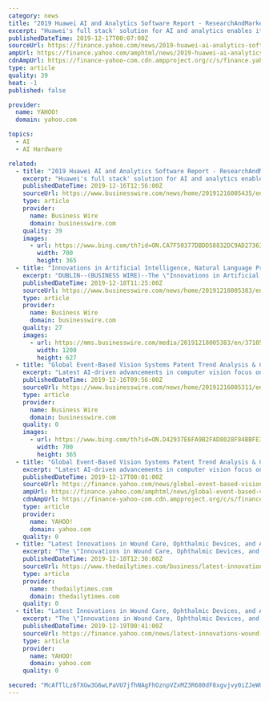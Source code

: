 ```yaml
---
category: news
title: "2019 Huawei AI and Analytics Software Report - ResearchAndMarkets.com"
excerpt: "Huawei's full stack' solution for AI and analytics enables its customers to have a 100% Huawei-made hardware stack, including chip-level components, big data platforms, a development tool for generating insights and a governance framework for the delivery of AI for data insights into applications and processes. Key Topics Covered: For more ..."
publishedDateTime: 2019-12-17T00:07:00Z
sourceUrl: https://finance.yahoo.com/news/2019-huawei-ai-analytics-software-135600856.html
ampUrl: https://finance.yahoo.com/amphtml/news/2019-huawei-ai-analytics-software-135600856.html
cdnAmpUrl: https://finance-yahoo-com.cdn.ampproject.org/c/s/finance.yahoo.com/amphtml/news/2019-huawei-ai-analytics-software-135600856.html
type: article
quality: 39
heat: -1
published: false

provider:
  name: YAHOO!
  domain: yahoo.com

topics:
  - AI
  - AI Hardware

related:
  - title: "2019 Huawei AI and Analytics Software Report - ResearchAndMarkets.com"
    excerpt: "Huawei's full stack' solution for AI and analytics enables its customers to have a 100% Huawei-made hardware stack, including chip-level components, big data platforms, a development tool for generating insights and a governance framework for the delivery of AI for data insights into applications and processes. Key Topics Covered: For more ..."
    publishedDateTime: 2019-12-16T12:56:00Z
    sourceUrl: https://www.businesswire.com/news/home/20191216005435/en/2019-Huawei-AI-Analytics-Software-Report--
    type: article
    provider:
      name: Business Wire
      domain: businesswire.com
    quality: 39
    images:
      - url: https://www.bing.com/th?id=ON.CA7F50377DBDD58832DC9AD27363E3C3
        width: 700
        height: 365
  - title: "Innovations in Artificial Intelligence, Natural Language Processing, IoT, and Analytics, 2019 Study - ResearchAndMarkets.com"
    excerpt: "DUBLIN--(BUSINESS WIRE)--The \"Innovations in Artificial Intelligence, Natural Language Processing, IoT, and Analytics\" report has been added to ResearchAndMarkets.com's offering. This edition of IT, Computing and Communications (ITCC) TechVision Opportunity Engine (TOE) provides a snapshot of the emerging ICT led innovations in artificial ..."
    publishedDateTime: 2019-12-18T11:25:00Z
    sourceUrl: https://www.businesswire.com/news/home/20191218005383/en/Innovations-Artificial-Intelligence-Natural-Language-Processing-IoT
    type: article
    provider:
      name: Business Wire
      domain: businesswire.com
    quality: 27
    images:
      - url: https://mms.businesswire.com/media/20191218005383/en/371054/23/ResearchAndMarkets_800px.jpg
        width: 1200
        height: 627
  - title: "Global Event-Based Vision Systems Patent Trend Analysis & Competitive Intelligence Report 2019 - ResearchAndMarkets.com"
    excerpt: "Latest AI-driven advancements in computer vision focus on emulating the characteristics of the human eye in a vision sensor system. Also known as a neuromorphic or event-based vision system, or dynamic vision sensor (DVS) camera, the system can potentially transform the computer vision landscape by ensuring reduced latency and lower power ..."
    publishedDateTime: 2019-12-16T09:56:00Z
    sourceUrl: https://www.businesswire.com/news/home/20191216005311/en/Global-Event-Based-Vision-Systems-Patent-Trend-Analysis
    type: article
    provider:
      name: Business Wire
      domain: businesswire.com
    quality: 0
    images:
      - url: https://www.bing.com/th?id=ON.D42937E6FA9B2FAD8028F84BBFE31D77
        width: 700
        height: 365
  - title: "Global Event-Based Vision Systems Patent Trend Analysis & Competitive Intelligence Report 2019 - ResearchAndMarkets.com"
    excerpt: "Latest AI-driven advancements in computer vision focus on emulating the characteristics of the human eye in a vision sensor system. Also known as a neuromorphic or event-based vision system, or dynamic vision sensor (DVS) camera, the system can potentially transform the computer vision landscape by ensuring reduced latency and lower power ..."
    publishedDateTime: 2019-12-17T00:01:00Z
    sourceUrl: https://finance.yahoo.com/news/global-event-based-vision-systems-105600748.html
    ampUrl: https://finance.yahoo.com/amphtml/news/global-event-based-vision-systems-105600748.html
    cdnAmpUrl: https://finance-yahoo-com.cdn.ampproject.org/c/s/finance.yahoo.com/amphtml/news/global-event-based-vision-systems-105600748.html
    type: article
    provider:
      name: YAHOO!
      domain: yahoo.com
    quality: 0
  - title: "Latest Innovations in Wound Care, Ophthalmic Devices, and Artificial Intelligence-enabled Diagnostics, 2019 Research Report - ResearchAndMarkets.com"
    excerpt: "The \"Innovations in Wound Care, Ophthalmic Devices, and Artificial Intelligence-enabled Diagnostics\" report has been added to ... Incisions to Improve Healing Preventing Collapse of the Incision Site After Surgery Regenerative Tissue Therapy for Wound Care Non-invasive, Painless Procedure to Accelerate Healing Implants Made of Continuous ..."
    publishedDateTime: 2019-12-18T12:30:00Z
    sourceUrl: https://www.thedailytimes.com/business/latest-innovations-in-wound-care-ophthalmic-devices-and-artificial-intelligence/article_be77a94f-8cab-5038-9033-fed83c0a88d8.html
    type: article
    provider:
      name: thedailytimes.com
      domain: thedailytimes.com
    quality: 0
  - title: "Latest Innovations in Wound Care, Ophthalmic Devices, and Artificial Intelligence-enabled Diagnostics, 2019 Research Report - ResearchAndMarkets.com"
    excerpt: "The \"Innovations in Wound Care, Ophthalmic Devices, and Artificial Intelligence-enabled Diagnostics\" report has been added ... interventional cardiology and image guided surgery and healthcare IT related areas such as PACS, medical information storage, and disaster recovery/business continuance will also be covered. Medical devices and imaging ..."
    publishedDateTime: 2019-12-19T00:41:00Z
    sourceUrl: https://finance.yahoo.com/news/latest-innovations-wound-care-ophthalmic-133000404.html
    type: article
    provider:
      name: YAHOO!
      domain: yahoo.com
    quality: 0

secured: "McAfTlLz6fXGw3G6wLPaVU7jfhNAgFhOznpVZxMZ3R680dF8xgvjvy0iZJeWUzSwJd0lTKEDxgLrPKwRWFoahD4nKNv/HRiikYk8UdnEidZ2qOjb24wheXLncjtPo5nvP7/sV7SJ78+QUwP9LMOpVhrRLnc9iwsKez275AzXouyckZJuOhpLSruPyj6ISUGkrXKOaJuyJXl7ds1f3S0NNxoSZpLSdSUW0vO985ks2rPKT1rfuwLe4b+wQKNHgsK7PGyYgocrDfpc1prFiqq97A==;11wXSfwHX96YhUF1O4PcQA=="
---
```


